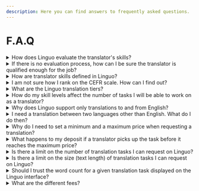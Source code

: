 ```yaml
---
description: Here you can find answers to frequently asked questions.
---
```


# F.A.Q

<details>

<summary>How does Linguo evaluate the translator's skills?</summary>

Short answer: Linguo is permissionless, so it does not. Translator skills are self-declared.

</details>

<details>

<summary>If there is no evaluation process, how can I be sure the translator is qualified enough for the job?</summary>

Linguo uses crypto-economic incentives to regulate the behaviour of users. Translators are required to provide a deposit when they are assigned to a task.

After the translated text is submitted, there is a review period. During this time, anyone (including yourself) can look for potential flaws in the translation and raise a challenge.

If a translation is challenged, a case is created in a specialized Kleros court which decides whether or not the translation fulfils the requirements. If the challenger wins the case, the translator loses the initial deposit, which is then sent to the challenger as a reward for her or his work.

This way we incentivize translators to only accept tasks they think they are qualified enough to work on, otherwise they will suffer financial losses.

</details>

<details>

<summary>How are translator skills defined in Linguo?</summary>

Linguo considers language skills as defined by the [Common European Framework of Reference (CEFR).](https://www.coe.int/en/web/common-european-framework-reference-languages/level-descriptions)

</details>

<details>

<summary>I am not sure how I rank on the CEFR scale. How can I find out?</summary>

You can test your skills by using this [self-assessment grid.](https://rm.coe.int/CoERMPublicCommonSearchServices/DisplayDCTMContent?documentId=090000168045bb52)

</details>

<details>

<summary>What are the Linguo translation tiers?</summary>

Linguo translation tasks can be defined in 3 different quality tiers:

Cost Effective: A basic translation. The conveyed meaning must be similar, but nuances might be lost. Occasional typos and translation errors are acceptable. Standard: The standard level of a translation. The meaning must be almost identical. Occasional typos are acceptable. Professional: Professional translation. The meaning and spirit of the translation must remain identical and the translator must reflect the style and nuances of the original text. Translators are expected to have their text reviewed before submission.

</details>

<details>

<summary>How do my skill levels affect the number of tasks I will be able to work on as a translator?</summary>

Translation tasks are available according to the required translation tier as specified by requesters:

Cost Effective: translators with B2 level and above.Standard: translators with C1 level and above.Professional: only translators with C2 level.

Notice that if your level is lower than B2, you will not be eligible for any translation tasks in Linguo.

</details>

<details>

<summary>Why does Linguo support only translations to and from English?</summary>



</details>

<details>

<summary>I need a translation between two languages other than English. What do I do then?</summary>

Currently, finding specialized jurors to evaluate a translation between an arbitrary pair of languages has been challenging (e.g.: Korean ↔ Russian).

We use English as the “pivot” language, so there can be enough jurors. At this point, there is one way to do this. Let’s say you want a translation Korean → Russian:

1. You should first create a translation task for Korean → English.
2. Then, after this intermediate translation is delivered, you can create another one for English → Russian.

</details>

<details>

<summary>Why do I need to set a minimum and a maximum price when requesting a translation? </summary>

From the moment you create the translation task to the moment some translator assigns it, the price will increase linearly. The higher the payout, the more interesting it will be for translators to work on your translation task. This will help you discover the right prices for your tasks. If you would like to avoid this mechanism, you can set the same value for both minimum and maximum prices.

</details>

<details>

<summary>What happens to my deposit if a translator picks up the task before it reaches the maximum price?</summary>

From the moment you create the translation task to the moment some translator assigns to it, the price will increase linearly. The higher the payout, the more interesting it will be for translators to work on your translation task.

This will help you discover the right prices for your tasks.

If you would like to avoid this mechanism, you can set the same value for both minimum and maximum price. When a translator is assigned to a task, your remaining deposit — the maximum price minus the current price — is immediately sent back to your wallet.

This is done automatically, there is no need for user input.

</details>

<details>

<summary>Is there a limit on the number of translation tasks I can request on Linguo?</summary>

No. You can request as many tasks as you want, even at the same time.

</details>

<details>

<summary>Is there a limit on the size (text length) of translation tasks I can request on Linguo?</summary>

There is no hard limit.

If a task is too long, reviewers will probably try to optimize their work and evaluate only certain segments of the whole text. This might lead to reviewers overlooking certain mistakes in the translation.

It is safe to expect that reviewers will be efficient enough in finding errors (as they are financially incentivized to), however, if the translation is critical, you should also make sure to do a double check and review the translation yourself.

We advise you to break longer translations into multiple parts whose individual size is around 4,000 words.

Notice that currently there is no guarantee that all individual tasks will be assigned to the same translator, as anyone with the required skills could do this at any time.

</details>

<details>

<summary>Should I trust the word count for a given translation task displayed on the Linguo interface?</summary>

The short answer is: no! Always double-check it yourself.

Linguo works with several languages and a myriad of file formats. There is currently no fail-proof way to determine the word count for a translation task.

While we do have some heuristics in place to get the approximate word count for text-based file formats, such as TXT, PDF or JSON, its input is ultimately controlled by the translation requester.

</details>

<details>

<summary>What are the different fees?</summary>

Challenger Fee: Deposit paid by a challenger when raising a dispute.

Translator Fee: Deposit paid by translator while accepting a translation request.

Arbitration Fee: Paid out to jurors for ruling on a dispute.

</details>
